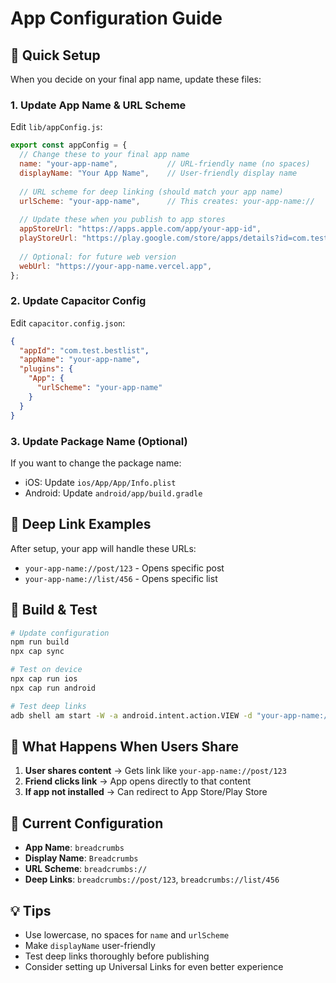 # App Configuration Guide

## 🎯 **Quick Setup**

When you decide on your final app name, update these files:

### **1. Update App Name & URL Scheme**

Edit `lib/appConfig.js`:
```javascript
export const appConfig = {
  // Change these to your final app name
  name: "your-app-name",           // URL-friendly name (no spaces)
  displayName: "Your App Name",    // User-friendly display name
  
  // URL scheme for deep linking (should match your app name)
  urlScheme: "your-app-name",      // This creates: your-app-name://
  
  // Update these when you publish to app stores
  appStoreUrl: "https://apps.apple.com/app/your-app-id",
  playStoreUrl: "https://play.google.com/store/apps/details?id=com.test.bestlist",
  
  // Optional: for future web version
  webUrl: "https://your-app-name.vercel.app",
};
```

### **2. Update Capacitor Config**

Edit `capacitor.config.json`:
```json
{
  "appId": "com.test.bestlist",
  "appName": "your-app-name",
  "plugins": {
    "App": {
      "urlScheme": "your-app-name"
    }
  }
}
```

### **3. Update Package Name (Optional)**

If you want to change the package name:
- iOS: Update `ios/App/App/Info.plist`
- Android: Update `android/app/build.gradle`

## 🔗 **Deep Link Examples**

After setup, your app will handle these URLs:
- `your-app-name://post/123` - Opens specific post
- `your-app-name://list/456` - Opens specific list

## 🚀 **Build & Test**

```bash
# Update configuration
npm run build
npx cap sync

# Test on device
npx cap run ios
npx cap run android

# Test deep links
adb shell am start -W -a android.intent.action.VIEW -d "your-app-name://post/123" com.test.bestlist
```

## 📱 **What Happens When Users Share**

1. **User shares content** → Gets link like `your-app-name://post/123`
2. **Friend clicks link** → App opens directly to that content
3. **If app not installed** → Can redirect to App Store/Play Store

## 🎨 **Current Configuration**

- **App Name**: `breadcrumbs`
- **Display Name**: `Breadcrumbs`
- **URL Scheme**: `breadcrumbs://`
- **Deep Links**: `breadcrumbs://post/123`, `breadcrumbs://list/456`

## 💡 **Tips**

- Use lowercase, no spaces for `name` and `urlScheme`
- Make `displayName` user-friendly
- Test deep links thoroughly before publishing
- Consider setting up Universal Links for even better experience 